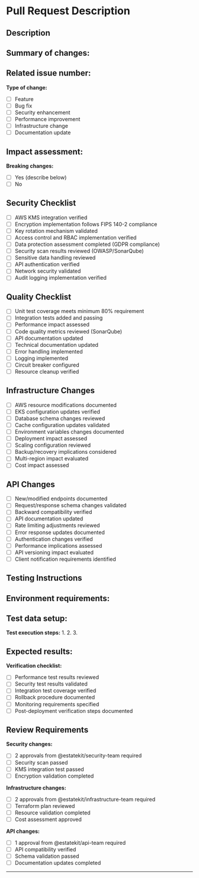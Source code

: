 # Pull Request Description

## Description
<!-- Provide a detailed description of your changes -->

**Summary of changes:**
- 

**Related issue number:** 
- 

**Type of change:**
- [ ] Feature
- [ ] Bug fix
- [ ] Security enhancement
- [ ] Performance improvement
- [ ] Infrastructure change
- [ ] Documentation update

**Impact assessment:**
- 

**Breaking changes:**
- [ ] Yes (describe below)
- [ ] No

## Security Checklist
<!-- All security-related changes require review from @estatekit/security-team -->
- [ ] AWS KMS integration verified
- [ ] Encryption implementation follows FIPS 140-2 compliance
- [ ] Key rotation mechanism validated
- [ ] Access control and RBAC implementation verified
- [ ] Data protection assessment completed (GDPR compliance)
- [ ] Security scan results reviewed (OWASP/SonarQube)
- [ ] Sensitive data handling reviewed
- [ ] API authentication verified
- [ ] Network security validated
- [ ] Audit logging implementation verified

## Quality Checklist
- [ ] Unit test coverage meets minimum 80% requirement
- [ ] Integration tests added and passing
- [ ] Performance impact assessed
- [ ] Code quality metrics reviewed (SonarQube)
- [ ] API documentation updated
- [ ] Technical documentation updated
- [ ] Error handling implemented
- [ ] Logging implemented
- [ ] Circuit breaker configured
- [ ] Resource cleanup verified

## Infrastructure Changes
<!-- Required if infrastructure changes are included -->
- [ ] AWS resource modifications documented
- [ ] EKS configuration updates verified
- [ ] Database schema changes reviewed
- [ ] Cache configuration updates validated
- [ ] Environment variables changes documented
- [ ] Deployment impact assessed
- [ ] Scaling configuration reviewed
- [ ] Backup/recovery implications considered
- [ ] Multi-region impact evaluated
- [ ] Cost impact assessed

## API Changes
<!-- Required if API changes are included -->
- [ ] New/modified endpoints documented
- [ ] Request/response schema changes validated
- [ ] Backward compatibility verified
- [ ] API documentation updated
- [ ] Rate limiting adjustments reviewed
- [ ] Error response updates documented
- [ ] Authentication changes verified
- [ ] Performance implications assessed
- [ ] API versioning impact evaluated
- [ ] Client notification requirements identified

## Testing Instructions
**Environment requirements:**
- 

**Test data setup:**
- 

**Test execution steps:**
1. 
2. 
3. 

**Expected results:**
- 

**Verification checklist:**
- [ ] Performance test results reviewed
- [ ] Security test results validated
- [ ] Integration test coverage verified
- [ ] Rollback procedure documented
- [ ] Monitoring requirements specified
- [ ] Post-deployment verification steps documented

## Review Requirements
<!-- Minimum review requirements based on change type -->

**Security changes:**
- [ ] 2 approvals from @estatekit/security-team required
- [ ] Security scan passed
- [ ] KMS integration test passed
- [ ] Encryption validation completed

**Infrastructure changes:**
- [ ] 2 approvals from @estatekit/infrastructure-team required
- [ ] Terraform plan reviewed
- [ ] Resource validation completed
- [ ] Cost assessment approved

**API changes:**
- [ ] 1 approval from @estatekit/api-team required
- [ ] API compatibility verified
- [ ] Schema validation passed
- [ ] Documentation updates completed

---
<!-- Add any additional notes or context below -->